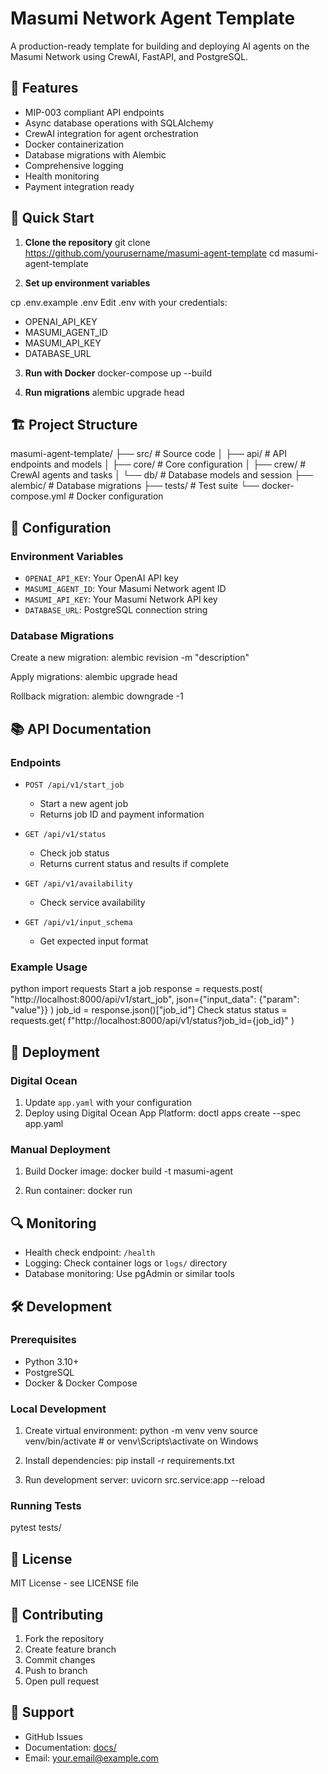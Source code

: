 
# Masumi Network Agent Template

A production-ready template for building and deploying AI agents on the Masumi Network using CrewAI, FastAPI, and PostgreSQL.

## 🌟 Features

- MIP-003 compliant API endpoints
- Async database operations with SQLAlchemy
- CrewAI integration for agent orchestration
- Docker containerization
- Database migrations with Alembic
- Comprehensive logging
- Health monitoring
- Payment integration ready

## 🚀 Quick Start

1. **Clone the repository**
git clone https://github.com/yourusername/masumi-agent-template
cd masumi-agent-template



2. **Set up environment variables**

cp .env.example .env
Edit .env with your credentials:
- OPENAI_API_KEY
- MASUMI_AGENT_ID
- MASUMI_API_KEY
- DATABASE_URL


3. **Run with Docker**
docker-compose up --build



4. **Run migrations**
alembic upgrade head


## 🏗️ Project Structure

masumi-agent-template/
├── src/ # Source code
│ ├── api/ # API endpoints and models
│ ├── core/ # Core configuration
│ ├── crew/ # CrewAI agents and tasks
│ └── db/ # Database models and session
├── alembic/ # Database migrations
├── tests/ # Test suite
└── docker-compose.yml # Docker configuration



## 🔧 Configuration

### Environment Variables

- `OPENAI_API_KEY`: Your OpenAI API key
- `MASUMI_AGENT_ID`: Your Masumi Network agent ID
- `MASUMI_API_KEY`: Your Masumi Network API key
- `DATABASE_URL`: PostgreSQL connection string

### Database Migrations

Create a new migration:
alembic revision -m "description"

Apply migrations:
alembic upgrade head

Rollback migration:
alembic downgrade -1


## 📚 API Documentation

### Endpoints

- `POST /api/v1/start_job`
  - Start a new agent job
  - Returns job ID and payment information

- `GET /api/v1/status`
  - Check job status
  - Returns current status and results if complete

- `GET /api/v1/availability`
  - Check service availability

- `GET /api/v1/input_schema`
  - Get expected input format

### Example Usage
python
import requests
Start a job
response = requests.post(
"http://localhost:8000/api/v1/start_job",
json={"input_data": {"param": "value"}}
)
job_id = response.json()["job_id"]
Check status
status = requests.get(
f"http://localhost:8000/api/v1/status?job_id={job_id}"
)



## 🚢 Deployment

### Digital Ocean

1. Update `app.yaml` with your configuration
2. Deploy using Digital Ocean App Platform:
doctl apps create --spec app.yaml



### Manual Deployment

1. Build Docker image:
docker build -t masumi-agent 

2. Run container:
docker run 



## 🔍 Monitoring

- Health check endpoint: `/health`
- Logging: Check container logs or `logs/` directory
- Database monitoring: Use pgAdmin or similar tools

## 🛠️ Development

### Prerequisites

- Python 3.10+
- PostgreSQL
- Docker & Docker Compose

### Local Development

1. Create virtual environment:
python -m venv venv
source venv/bin/activate # or venv\Scripts\activate on Windows


2. Install dependencies:
pip install -r requirements.txt

3. Run development server:
uvicorn src.service:app --reload


### Running Tests
pytest tests/


## 📝 License

MIT License - see LICENSE file

## 🤝 Contributing

1. Fork the repository
2. Create feature branch
3. Commit changes
4. Push to branch
5. Open pull request

## 📮 Support

- GitHub Issues
- Documentation: [docs/](./docs)
- Email: your.email@example.com